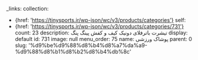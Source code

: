 _links:
  collection:
  - {href: 'https://tinysports.ir/wp-json/wc/v3/products/categories'}
  self:
  - {href: 'https://tinysports.ir/wp-json/wc/v3/products/categories/731'}
count: 23
description: تیشرت باترفلای دونیک کیف و کفش پینگ پنگ
display: default
id: 731
image: null
menu_order: 75
name: پوشاک ورزشی
parent: 0
slug: '%d9%be%d9%88%d8%b4%d8%a7%da%a9-%d9%88%d8%b1%d8%b2%d8%b4%db%8c'
